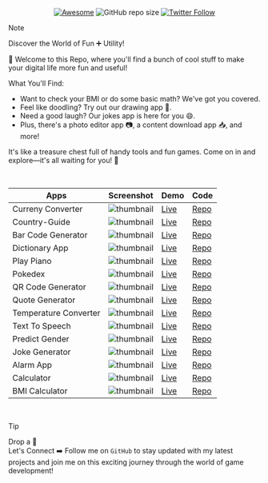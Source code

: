 <div align="center">

[![Awesome](https://awesome.re/badge.svg)](https://awesome.re)
![GitHub repo size](https://img.shields.io/github/repo-size/Pranav-Jadhav09/Utility)
[![Twitter Follow](https://img.shields.io/twitter/follow/Pranav_Jadhav09?style=social)](https://twitter.com/Pranav_Jadhav09)

</div>

> [!NOTE]  
> Discover the World of Fun ➕ Utility!

🎉 Welcome to this Repo, where you'll find a bunch of cool stuff to make your digital life more fun and useful!

What You'll Find:

- Want to check your BMI or do some basic math? We've got you covered.
- Feel like doodling? Try out our drawing app 🎨.
- Need a good laugh? Our jokes app is here for you 😄.
- Plus, there's a photo editor app 📷, a content download app 📥, and more!

It's like a treasure chest full of handy tools and fun games. Come on in and explore—it's all waiting for you! 🚀

<br />

<div align="center">

| Apps                  | Screenshot              | Demo                                                        | Code                             |
| --------------------- | ----------------------- | ----------------------------------------------------------- | -------------------------------- |
| Curreny Converter     | ![thumbnail](./assets/) | [Live](https://currency-converter-jrpranav.onrender.com)    | [Repo](./Currency-Converter/)    |
| Country-Guide         | ![thumbnail](./assets/) | [Live](https://country-guide-jrpranav.onrender.com/)        | [Repo](./Country-Guide/)         |
| Bar Code Generator    | ![thumbnail](./assets/) | [Live](https://barcode-generator-jrpranav.onrender.com)     | [Repo](./Bar-code-generator/)    |
| Dictionary App        | ![thumbnail](./assets/) | [Live](https://dictionary-app-jrpranav.onrender.com)        | [Repo](./Dictonary-App/)         |
| Play Piano            | ![thumbnail](./assets/) | [Live](https://play-piano-jrpranav.onrender.com)            | [Repo](./Play-Piano/)            |
| Pokedex               | ![thumbnail](./assets/) | [Live](https://poke-dex-jrpranav.onrender.com)              | [Repo](./Pokedex/)               |
| QR Code Generator     | ![thumbnail](./assets/) | [Live](https://qr-code-gen-jrpranav.onrender.com)           | [Repo](./QR-Code-Generator/)     |
| Quote Generator       | ![thumbnail](./assets/) | [Live](https://quote-generator-jrpranav.onrender.com)       | [Repo](./Quote-Generator/)       |
| Temperature Converter | ![thumbnail](./assets/) | [Live](https://temperature-converter-jrpranav.onrender.com) | [Repo](./Temperature-Converter/) |
| Text To Speech        | ![thumbnail](./assets/) | [Live](https://text-to-speech-jrpranav.onrender.com)        | [Repo](./Text-To-Speech/)        |
| Predict Gender        | ![thumbnail](./assets/) | [Live](https://predict-gender-jrpranav.onrender.com)        | [Repo](./Predict-Gender/)        |
| Joke Generator        | ![thumbnail](./assets/) | [Live](https://joke-generator-hts2.onrender.com/)           | [Repo](./Joke-Generator/)        |
| Alarm App             | ![thumbnail](./assets/) | [Live](https://alarm-app-jrpranav.onrender.com/)            | [Repo](./Alarm-App/)             |
| Calculator            | ![thumbnail](./assets/) | [Live](https://calculator-app-jrpranav.onrender.com)        | [Repo](./Calculator/)            |
| BMI Calculator        | ![thumbnail](./assets/) | [Live](https://bmi-calculator-jrpranav.onrender.com/)       | [Repo](./BMI-Calculator/)        |

</div>

<br />

> [!TIP]
> Drop a 🌟 <br />
> Let's Connect ➡️ Follow me on `GitHub` to stay updated with my latest projects and join me on this exciting journey through the world of game development!
